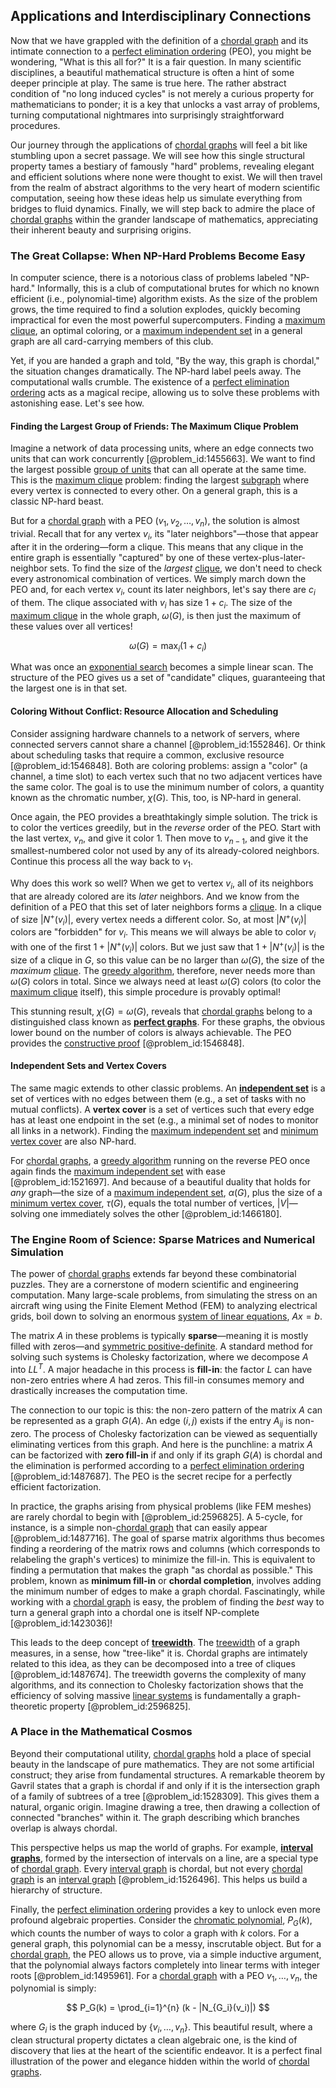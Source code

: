 ## Applications and Interdisciplinary Connections

Now that we have grappled with the definition of a [chordal graph](@article_id:267455) and its intimate connection to a [perfect elimination ordering](@article_id:268286) (PEO), you might be wondering, "What is this all for?" It is a fair question. In many scientific disciplines, a beautiful mathematical structure is often a hint of some deeper principle at play. The same is true here. The rather abstract condition of "no long induced cycles" is not merely a curious property for mathematicians to ponder; it is a key that unlocks a vast array of problems, turning computational nightmares into surprisingly straightforward procedures.

Our journey through the applications of [chordal graphs](@article_id:275215) will feel a bit like stumbling upon a secret passage. We will see how this single structural property tames a bestiary of famously "hard" problems, revealing elegant and efficient solutions where none were thought to exist. We will then travel from the realm of abstract algorithms to the very heart of modern scientific computation, seeing how these ideas help us simulate everything from bridges to fluid dynamics. Finally, we will step back to admire the place of [chordal graphs](@article_id:275215) within the grander landscape of mathematics, appreciating their inherent beauty and surprising origins.

### The Great Collapse: When NP-Hard Problems Become Easy

In computer science, there is a notorious class of problems labeled "NP-hard." Informally, this is a club of computational brutes for which no known efficient (i.e., polynomial-time) algorithm exists. As the size of the problem grows, the time required to find a solution explodes, quickly becoming impractical for even the most powerful supercomputers. Finding a [maximum clique](@article_id:262481), an optimal coloring, or a [maximum independent set](@article_id:273687) in a general graph are all card-carrying members of this club.

Yet, if you are handed a graph and told, "By the way, this graph is chordal," the situation changes dramatically. The NP-hard label peels away. The computational walls crumble. The existence of a [perfect elimination ordering](@article_id:268286) acts as a magical recipe, allowing us to solve these problems with astonishing ease. Let's see how.

#### Finding the Largest Group of Friends: The Maximum Clique Problem

Imagine a network of data processing units, where an edge connects two units that can work concurrently [@problem_id:1455663]. We want to find the largest possible [group of units](@article_id:139636) that can all operate at the same time. This is the [maximum clique](@article_id:262481) problem: finding the largest [subgraph](@article_id:272848) where every vertex is connected to every other. On a general graph, this is a classic NP-hard beast.

But for a [chordal graph](@article_id:267455) with a PEO $(v_1, v_2, \dots, v_n)$, the solution is almost trivial. Recall that for any vertex $v_i$, its "later neighbors"—those that appear after it in the ordering—form a clique. This means that any clique in the entire graph is essentially "captured" by one of these vertex-plus-later-neighbor sets. To find the size of the *largest* [clique](@article_id:275496), we don't need to check every astronomical combination of vertices. We simply march down the PEO and, for each vertex $v_i$, count its later neighbors, let's say there are $c_i$ of them. The clique associated with $v_i$ has size $1 + c_i$. The size of the [maximum clique](@article_id:262481) in the whole graph, $\omega(G)$, is then just the maximum of these values over all vertices!

$$ \omega(G) = \max_{i} (1 + c_i) $$

What was once an [exponential search](@article_id:635460) becomes a simple linear scan. The structure of the PEO gives us a set of "candidate" cliques, guaranteeing that the largest one is in that set.

#### Coloring Without Conflict: Resource Allocation and Scheduling

Consider assigning hardware channels to a network of servers, where connected servers cannot share a channel [@problem_id:1552846]. Or think about scheduling tasks that require a common, exclusive resource [@problem_id:1546848]. Both are coloring problems: assign a "color" (a channel, a time slot) to each vertex such that no two adjacent vertices have the same color. The goal is to use the minimum number of colors, a quantity known as the chromatic number, $\chi(G)$. This, too, is NP-hard in general.

Once again, the PEO provides a breathtakingly simple solution. The trick is to color the vertices greedily, but in the *reverse* order of the PEO. Start with the last vertex, $v_n$, and give it color 1. Then move to $v_{n-1}$, and give it the smallest-numbered color not used by any of its already-colored neighbors. Continue this process all the way back to $v_1$.

Why does this work so well? When we get to vertex $v_i$, all of its neighbors that are already colored are its *later* neighbors. And we know from the definition of a PEO that this set of later neighbors forms a [clique](@article_id:275496). In a clique of size $|N^+(v_i)|$, every vertex needs a different color. So, at most $|N^+(v_i)|$ colors are "forbidden" for $v_i$. This means we will always be able to color $v_i$ with one of the first $1 + |N^+(v_i)|$ colors. But we just saw that $1 + |N^+(v_i)|$ is the size of a clique in $G$, so this value can be no larger than $\omega(G)$, the size of the *maximum* [clique](@article_id:275496). The [greedy algorithm](@article_id:262721), therefore, never needs more than $\omega(G)$ colors in total. Since we always need at least $\omega(G)$ colors (to color the [maximum clique](@article_id:262481) itself), this simple procedure is provably optimal!

This stunning result, $\chi(G) = \omega(G)$, reveals that [chordal graphs](@article_id:275215) belong to a distinguished class known as **[perfect graphs](@article_id:275618)**. For these graphs, the obvious lower bound on the number of colors is always achievable. The PEO provides the [constructive proof](@article_id:157093) [@problem_id:1546848].

#### Independent Sets and Vertex Covers

The same magic extends to other classic problems. An **[independent set](@article_id:264572)** is a set of vertices with no edges between them (e.g., a set of tasks with no mutual conflicts). A **vertex cover** is a set of vertices such that every edge has at least one endpoint in the set (e.g., a minimal set of nodes to monitor all links in a network). Finding the [maximum independent set](@article_id:273687) and [minimum vertex cover](@article_id:264825) are also NP-hard.

For [chordal graphs](@article_id:275215), a [greedy algorithm](@article_id:262721) running on the reverse PEO once again finds the [maximum independent set](@article_id:273687) with ease [@problem_id:1521697]. And because of a beautiful duality that holds for *any* graph—the size of a [maximum independent set](@article_id:273687), $\alpha(G)$, plus the size of a [minimum vertex cover](@article_id:264825), $\tau(G)$, equals the total number of vertices, $|V|$—solving one immediately solves the other [@problem_id:1466180].

### The Engine Room of Science: Sparse Matrices and Numerical Simulation

The power of [chordal graphs](@article_id:275215) extends far beyond these combinatorial puzzles. They are a cornerstone of modern scientific and engineering computation. Many large-scale problems, from simulating the stress on an aircraft wing using the Finite Element Method (FEM) to analyzing electrical grids, boil down to solving an enormous [system of linear equations](@article_id:139922), $Ax=b$.

The matrix $A$ in these problems is typically **sparse**—meaning it is mostly filled with zeros—and [symmetric positive-definite](@article_id:145392). A standard method for solving such systems is Cholesky factorization, where we decompose $A$ into $LL^T$. A major headache in this process is **fill-in**: the factor $L$ can have non-zero entries where $A$ had zeros. This fill-in consumes memory and drastically increases the computation time.

The connection to our topic is this: the non-zero pattern of the matrix $A$ can be represented as a graph $G(A)$. An edge $(i, j)$ exists if the entry $A_{ij}$ is non-zero. The process of Cholesky factorization can be viewed as sequentially eliminating vertices from this graph. And here is the punchline: a matrix $A$ can be factorized with **zero fill-in** if and only if its graph $G(A)$ is chordal and the elimination is performed according to a [perfect elimination ordering](@article_id:268286) [@problem_id:1487687]. The PEO is the secret recipe for a perfectly efficient factorization.

In practice, the graphs arising from physical problems (like FEM meshes) are rarely chordal to begin with [@problem_id:2596825]. A 5-cycle, for instance, is a simple non-[chordal graph](@article_id:267455) that can easily appear [@problem_id:1487716]. The goal of sparse matrix algorithms thus becomes finding a reordering of the matrix rows and columns (which corresponds to relabeling the graph's vertices) to minimize the fill-in. This is equivalent to finding a permutation that makes the graph "as chordal as possible." This problem, known as **minimum fill-in** or **chordal completion**, involves adding the minimum number of edges to make a graph chordal. Fascinatingly, while working with a [chordal graph](@article_id:267455) is easy, the problem of finding the *best* way to turn a general graph into a chordal one is itself NP-complete [@problem_id:1423036]!

This leads to the deep concept of **[treewidth](@article_id:263410)**. The [treewidth](@article_id:263410) of a graph measures, in a sense, how "tree-like" it is. Chordal graphs are intimately related to this idea, as they can be decomposed into a tree of cliques [@problem_id:1487674]. The treewidth governs the complexity of many algorithms, and its connection to Cholesky factorization shows that the efficiency of solving massive [linear systems](@article_id:147356) is fundamentally a graph-theoretic property [@problem_id:2596825].

### A Place in the Mathematical Cosmos

Beyond their computational utility, [chordal graphs](@article_id:275215) hold a place of special beauty in the landscape of pure mathematics. They are not some artificial construct; they arise from fundamental structures. A remarkable theorem by Gavril states that a graph is chordal if and only if it is the intersection graph of a family of subtrees of a tree [@problem_id:1528309]. This gives them a natural, organic origin. Imagine drawing a tree, then drawing a collection of connected "branches" within it. The graph describing which branches overlap is always chordal.

This perspective helps us map the world of graphs. For example, **[interval graphs](@article_id:135943)**, formed by the intersection of intervals on a line, are a special type of [chordal graph](@article_id:267455). Every [interval graph](@article_id:263161) is chordal, but not every [chordal graph](@article_id:267455) is an [interval graph](@article_id:263161) [@problem_id:1526496]. This helps us build a hierarchy of structure.

Finally, the [perfect elimination ordering](@article_id:268286) provides a key to unlock even more profound algebraic properties. Consider the [chromatic polynomial](@article_id:266775), $P_G(k)$, which counts the number of ways to color a graph with $k$ colors. For a general graph, this polynomial can be a messy, inscrutable object. But for a [chordal graph](@article_id:267455), the PEO allows us to prove, via a simple inductive argument, that the polynomial always factors completely into linear terms with integer roots [@problem_id:1495961]. For a [chordal graph](@article_id:267455) with a PEO $v_1, \dots, v_n$, the polynomial is simply:

$$ P_G(k) = \prod_{i=1}^{n} (k - |N_{G_i}(v_i)|) $$

where $G_i$ is the graph induced by $\{v_i, \dots, v_n\}$. This beautiful result, where a clean structural property dictates a clean algebraic one, is the kind of discovery that lies at the heart of the scientific endeavor. It is a perfect final illustration of the power and elegance hidden within the world of [chordal graphs](@article_id:275215).